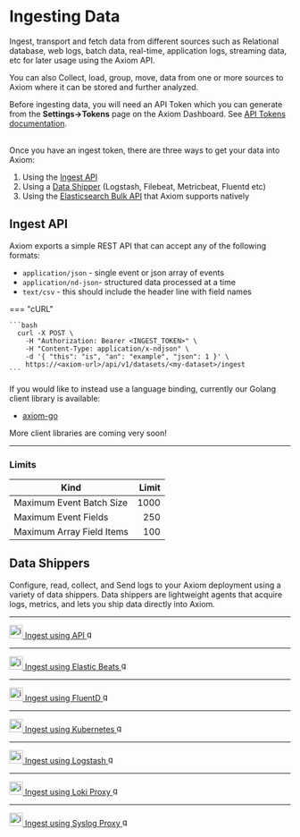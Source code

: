 <div class="axi-header">
  <h1>Ingesting Data</h1>
</div>

Ingest, transport and fetch data from different sources such as Relational database, web logs, batch data, real-time, application logs, streaming data, etc for later usage using the Axiom API. 

You can also Collect, load, group, move, data from one or more sources to Axiom where it can be stored and further analyzed.

Before ingesting data, you will need an API Token which you can generate from the **Settings->Tokens** page on the Axiom Dashboard. See [API Tokens documentation](/usage/settings#api-tokens).

<br />
 Once you have an ingest token, there are three ways to get your data into Axiom:

1. Using the [Ingest API](#ingest-api)
2. Using a [Data Shipper](#data-shippers) (Logstash, Filebeat, Metricbeat, Fluentd etc)
4. Using the [Elasticsearch Bulk API](/data-shippers/api) that Axiom supports natively

## Ingest API

Axiom exports a simple REST API that can accept any of the following formats:

- `application/json` - single event or json array of events
- `application/nd-json`- structured data processed at a time
- `text/csv` - this should include the header line with field names

=== "cURL"

    ```bash
      curl -X POST \
        -H "Authorization: Bearer <INGEST_TOKEN>" \
        -H "Content-Type: application/x-ndjson" \
        -d '{ "this": "is", "an": "example", "json": 1 }' \
        https://<axiom-url>/api/v1/datasets/<my-dataset>/ingest
    ``` 

If you would like to instead use a language binding, currently our Golang client library is available:

- [axiom-go](https://github.com/axiomhq/axiom-go)

More client libraries are coming very soon!

---

### Limits

| Kind                      | Limit |
| ------------------------- | ----: |
| Maximum Event Batch Size  |  1000 |
| Maximum Event Fields      |   250 |
| Maximum Array Field Items |   100 |

## Data Shippers

Configure, read, collect, and Send logs to your Axiom deployment using a variety of data shippers. Data shippers are lightweight agents that acquire logs, metrics, and lets you ship data directly into Axiom. 

---

<a class="axi-link-button" href="/data-shippers/api" title="API Compatibility">
  <img src="/assets/integrate.svg" width=24 alt="integrations icon" />
  <span>Ingest using API</span>
  <img src="/assets/chevron-right.svg" width=16 alt="go" />
</a>

---

<a class="axi-link-button" href="/data-shippers/elastic-beats/" title="Elastic Beats">
  <img src="/assets/integrate.svg" width=24 alt="integrations icon" />
  <span>Ingest using Elastic Beats</span>
  <img src="/assets/chevron-right.svg" width=16 alt="go" />
</a>

---

<a class="axi-link-button" href="/data-shippers/fluentd" title="FluentD">
  <img src="/assets/integrate.svg" width=24 alt="integrations icon" />
  <span>Ingest using FluentD</span>
  <img src="/assets/chevron-right.svg" width=16 alt="go" />
</a>

---

<a class="axi-link-button" href="/data-shippers/kubernetes-filebeat" title="Kubernetes">
  <img src="/assets/integrate.svg" width=24 alt="integrations icon" />
  <span>Ingest using Kubernetes</span>
  <img src="/assets/chevron-right.svg" width=16 alt="go" />
</a>

---

<a class="axi-link-button" href="/data-shippers/logstash" title="Logstash">
  <img src="/assets/integrate.svg" width=24 alt="integrations icon" />
  <span>Ingest using Logstash</span>
  <img src="/assets/chevron-right.svg" width=16 alt="go" />
</a>

---

<a class="axi-link-button" href="/data-shippers/loki" title="Loki">
  <img src="/assets/integrate.svg" width=24 alt="integrations icon" />
  <span>Ingest using Loki Proxy</span>
  <img src="/assets/chevron-right.svg" width=16 alt="go" />
</a>

---

<a class="axi-link-button" href="/data-shippers/syslog-proxy" title="Syslog">
  <img src="/assets/integrate.svg" width=24 alt="integrations icon" />
  <span>Ingest using Syslog Proxy</span>
  <img src="/assets/chevron-right.svg" width=16 alt="go" />
</a>



